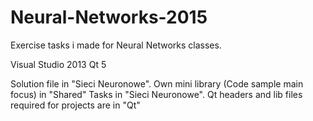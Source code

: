 # Neural-Networks-2015
Exercise tasks i made for Neural Networks classes.

Visual Studio 2013
Qt 5

Solution file in "Sieci Neuronowe".
Own mini library (Code sample main focus) in "Shared"
Tasks in "Sieci Neuronowe".
Qt headers and lib files required for projects are in "Qt"